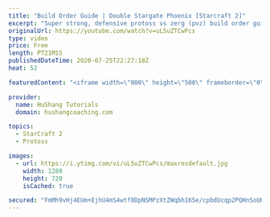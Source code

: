 ```yaml
---
title: "Build Order Guide | Double Stargate Phoenix [Starcraft 2]"
excerpt: "Super strong, defensive protoss vs zerg (pvz) build order guide. This opening is going to give you incredible map control over zerg in the mid-game, letting you scout exactly what is coming your way and making it easy to feel in control of the game. This build also completely owns mutalisk transitions"
originalUrl: https://youtube.com/watch?v=uL5uZTCwPcs
type: video
price: Free
length: PT21M1S
publishedDateTime: 2020-07-25T22:27:18Z
heat: 52

featuredContent: "<iframe width=\"800\" height=\"500\" frameborder=\"0\" src=\"https://www.youtube.com/embed/uL5uZTCwPcs\" allow=\"accelerometer; autoplay; encrypted-media; gyroscope; picture-in-picture\" allowfullscreen></iframe>"

provider:
  name: HuShang Tutorials
  domain: hushangcoaching.com

topics:
  - StarCraft 2
  - Protoss

images:
  - url: https://i.ytimg.com/vi/uL5uZTCwPcs/maxresdefault.jpg
    width: 1280
    height: 720
    isCached: true

secured: "FmMh9vHj4EUm+EjhU4mS4wtf8DpNSMPzXtZWqbh165e/cpbdUcqp2PQHnSoUKC+DUd31FeoJSAH9DLV8qWZ6gtuCM76oL8voe6a8HNu36wSc1ju0F905HUdyKPu5wDnbh+qbdqX6GJS4Rrr6dutE+jAy5fDyCM3rrhOjCoxi5ZAjMr6d6tVbYXwAn7BhfBiYQ8e7YVCXn46hzvS76QBcbTLHlHKnl5ECV1zgFWKebwk0CxwlJ5OyK7ssoxybmRCSzXlUWQJ8OcqhZEo86nhw7HgyWUeu5hFB1zAL2pPGWPLFSZ9JuVOOvU6cIltr2xgIVKrXUmER+7CqGNsYL9EsdWBX7FwN8FeB+lkl1vhti2HORdBRjxrC0Z56YehyFOasdsEdlr1tevdZCgV145Ciz/GII9tT/6uriPmWLF/ZSlI=;ENIW5T3G8Bkc7dpVg2E3gw=="
---
```


